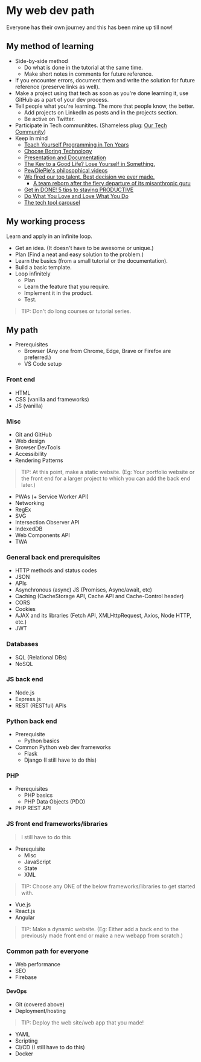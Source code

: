 # My web dev path

Everyone has their own journey and this has been mine up till now!

## My method of learning

- Side-by-side method
  - Do what is done in the tutorial at the same time.
  - Make short notes in comments for future reference.
- If you encounter errors, document them and write the solution for future reference (preserve links as well).
- Make a project using that tech as soon as you're done learning it, use GitHub as a part of your dev process.
- Tell people what you're learning. The more that people know, the better.
  - Add projects on LinkedIn as posts and in the projects section.
  - Be active on Twitter.
- Participate in Tech communitites. (Shameless plug: [Our Tech Community](https://ourtech.community))
- Keep in mind
  - [Teach Yourself Programming in Ten Years](https://norvig.com/21-days.html)
  - [Choose Boring Technology](https://mcfunley.com/choose-boring-technology)
  - [Presentation and Documentation](https://undirected-graph.netlify.app/posts/presentation)
  - [The Key to a Good Life? Lose Yourself in Something.](https://getpocket.com/explore/item/the-key-to-a-good-life-lose-yourself-in-something)
  - [PewDiePie's philosophical videos](https://www.youtube.com/playlist?list=PLIDKFkBlUzOnbm0o8ktgoyz1OvrN8gFUA)
  - [We fired our top talent. Best decision we ever made.](https://www.freecodecamp.org/news/we-fired-our-top-talent-best-decision-we-ever-made-4c0a99728fde)
    - [A team reborn after the fiery departure of its misanthropic guru](https://blog.solha.co/life-after-rick-our-team-reborn-after-the-fiery-departure-of-our-misanthropic-guru-b1fbaf3b8621)
  - [Get in DONE! 5 tips to staying PRODUCTIVE](https://www.youtube.com/watch?v=vY0ho6Ikyok)
  - [Do What You Love and Love What You Do](https://www.youtube.com/watch?v=DUfdhFngvuw)
  - [The tech tool carousel](https://andy-bell.co.uk/the-tech-tool-carousel)

## My working process

Learn and apply in an infinite loop.

- Get an idea. (It doesn't have to be awesome or unique.)
- Plan (Find a neat and easy solution to the problem.)
- Learn the basics (from a small tutorial or the documentation).
- Build a basic template.
- Loop infinitely
  - Plan
  - Learn the feature that you require.
  - Implement it in the product.
  - Test.

> TIP: Don't do long courses or tutorial series.

## My path

- Prerequisites
  - Browser (Any one from Chrome, Edge, Brave or Firefox are preferred.)
  - VS Code setup

### Front end

- HTML
- CSS (vanilla and frameworks)
- JS (vanilla)

### Misc

- Git and GitHub
- Web design
- Browser DevTools
- Accessibility
- Rendering Patterns

> TIP: At this point, make a static website. (Eg: Your portfolio website or the front end for a larger project to which you can add the back end later.)

- PWAs (+ Service Worker API)
- Networking
- RegEx
- SVG
- Intersection Observer API
- IndexedDB
- Web Components API
- TWA

### General back end prerequisites

- HTTP methods and status codes
- JSON
- APIs
- Asynchronous (async) JS (Promises, Async/await, etc)
- Caching (CacheStorage API, Cache API and Cache-Control header)
- CORS
- Cookies
- AJAX and its libraries (Fetch API, XMLHttpRequest, Axios, Node HTTP, etc.)
- JWT

### Databases

- SQL (Relational DBs)
- NoSQL

### JS back end

- Node.js
- Express.js
- REST (RESTful) APIs

### Python back end

- Prerequisite
  - Python basics
- Common Python web dev frameworks
  - Flask
  - Django (I still have to do this)

### PHP

- Prerequisites
  - PHP basics
  - PHP Data Objects (PDO)
- PHP REST API

### JS front end frameworks/libraries

> I still have to do this

- Prerequisite
  - Misc
  - JavaScript
  - State
  - XML

> TIP: Choose any ONE of the below frameworks/libraries to get started with.

- Vue.js
- React.js
- Angular

> TIP: Make a dynamic website. (Eg: Either add a back end to the previously made front end or make a new webapp from scratch.)

### Common path for everyone

- Web performance
- SEO
- Firebase

#### DevOps

- Git (covered above)
- Deployment/hosting

> TIP: Deploy the web site/web app that you made!

- YAML
- Scripting
- CI/CD (I still have to do this)
- Docker
